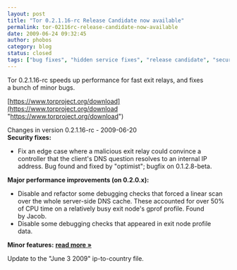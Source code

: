 ```yaml
---
layout: post
title: "Tor 0.2.1.16-rc Release Candidate now available"
permalink: tor-02116rc-release-candidate-now-available
date: 2009-06-24 09:32:45
author: phobos
category: blog
status: closed
tags: ["bug fixes", "hidden service fixes", "release candidate", "security fixes"]
---
```


Tor 0.2.1.16-rc speeds up performance for fast exit relays, and fixes  
 a bunch of minor bugs.

[https://www.torproject.org/download](https://www.torproject.org/download "https://www.torproject.org/download")

Changes in version 0.2.1.16-rc - 2009-06-20  
 **Security fixes:**

-   Fix an edge case where a malicious exit relay could convince a  
     controller that the client's DNS question resolves to an internal IP  
     address. Bug found and fixed by "optimist"; bugfix on 0.1.2.8-beta.

**Major performance improvements (on 0.2.0.x):**

-   Disable and refactor some debugging checks that forced a linear scan  
     over the whole server-side DNS cache. These accounted for over 50%  
     of CPU time on a relatively busy exit node's gprof profile. Found  
     by Jacob.
-   Disable some debugging checks that appeared in exit node profile  
     data.

**Minor features:** [**read more »**](https://blog.torproject.org/blog/tor-02116rc-release-candidate-now-available)

Update to the "June 3 2009" ip-to-country file.
